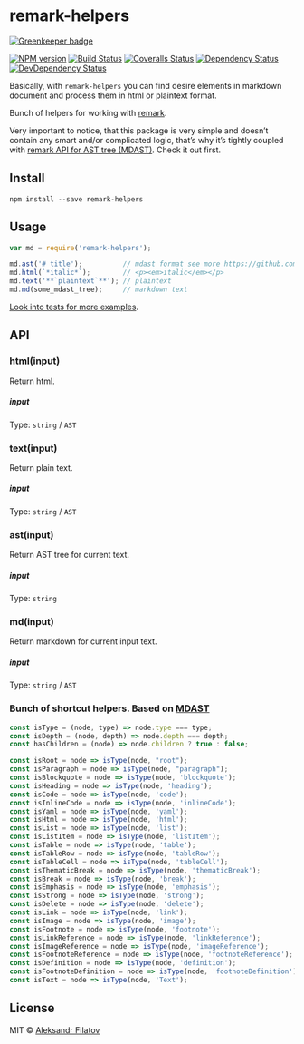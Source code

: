 # remark-helpers

[![Greenkeeper badge](https://badges.greenkeeper.io/greybax/remark-helpers.svg)](https://greenkeeper.io/)

[![NPM version][npm-image]][npm-url]
[![Build Status][travis-image]][travis-url]
[![Coveralls Status][coveralls-image]][coveralls-url]
[![Dependency Status][depstat-image]][depstat-url]
[![DevDependency Status][depstat-dev-image]][depstat-dev-url]

Basically, with `remark-helpers` you can find desire elements in markdown document
and process them in html or plaintext format.

Bunch of helpers for working with [remark][remark-readme].

Very important to notice, that this package is very simple and doesn’t contain
any smart and/or complicated logic, that’s why it’s tightly coupled with
[remark API for AST tree (MDAST)][remark-readme]. Check it out first.

[remark-readme]: https://github.com/wooorm/remark#readme

## Install

```
npm install --save remark-helpers
```

## Usage

```js
var md = require('remark-helpers');

md.ast('# title');          // mdast format see more https://github.com/wooorm/mdast
md.html(`*italic*`);        // <p><em>italic</em></p>
md.text('**`plaintext`**'); // plaintext
md.md(some_mdast_tree);     // markdown text
```

[Look into tests for more examples](tests).

[tests]: https://github.com/greybax/remark-helpers/blob/master/test.js
## API

### html(input)

Return html.

##### input

Type: `string` / `AST`

### text(input)

Return plain text.

##### input

Type: `string` / `AST`

### ast(input)

Return AST tree for current text.

##### input

Type: `string`

### md(input)

Return markdown for current input text.

##### input

Type:  `string` / `AST`


### Bunch of shortcut helpers. Based on [MDAST](https://github.com/wooorm/mdast)

```js
const isType = (node, type) => node.type === type;
const isDepth = (node, depth) => node.depth === depth;
const hasChildren = (node) => node.children ? true : false;

const isRoot = node => isType(node, "root");
const isParagraph = node => isType(node, "paragraph");
const isBlockquote = node => isType(node, 'blockquote');
const isHeading = node => isType(node, 'heading');
const isCode = node => isType(node, 'code');
const isInlineCode = node => isType(node, 'inlineCode');
const isYaml = node => isType(node, 'yaml');
const isHtml = node => isType(node, 'html');
const isList = node => isType(node, 'list');
const isListItem = node => isType(node, 'listItem');
const isTable = node => isType(node, 'table');
const isTableRow = node => isType(node, 'tableRow');
const isTableCell = node => isType(node, 'tableCell');
const isThematicBreak = node => isType(node, 'thematicBreak');
const isBreak = node => isType(node, 'break');
const isEmphasis = node => isType(node, 'emphasis');
const isStrong = node => isType(node, 'strong');
const isDelete = node => isType(node, 'delete');
const isLink = node => isType(node, 'link');
const isImage = node => isType(node, 'image');
const isFootnote = node => isType(node, 'footnote');
const isLinkReference = node => isType(node, 'linkReference');
const isImageReference = node => isType(node, 'imageReference');
const isFootnoteReference = node => isType(node, 'footnoteReference');
const isDefinition = node => isType(node, 'definition');
const isFootnoteDefinition = node => isType(node, 'footnoteDefinition');
const isText = node => isType(node, 'Text');
```

## License

MIT © [Aleksandr Filatov](https://alfilatov.com/)

[npm-url]: https://npmjs.org/package/remark-helpers
[npm-image]: https://img.shields.io/npm/v/remark-helpers.svg?style=flat-square

[travis-url]: https://travis-ci.org/greybax/remark-helpers
[travis-image]: https://img.shields.io/travis/greybax/remark-helpers.svg?style=flat-square

[coveralls-url]: https://coveralls.io/r/greybax/remark-helpers
[coveralls-image]: https://img.shields.io/coveralls/greybax/remark-helpers.svg?style=flat-square

[depstat-url]: https://david-dm.org/greybax/remark-helpers
[depstat-image]: https://david-dm.org/greybax/remark-helpers.svg?style=flat-square

[depstat-dev-url]: https://david-dm.org/greybax/remark-helpers
[depstat-dev-image]: https://david-dm.org/greybax/remark-helpers/dev-status.svg?style=flat-square